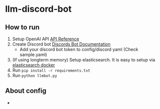 # llm-discord-bot

## How to run
1. Setup OpenAI API [API Reference](https://platform.openai.com/docs/api-reference)
2. Create Discord bot [Discords Bot Documentation](https://discord.com/developers/docs/intro)
    * Add your discord bot token to config/discord yaml (Check sample.yaml)
3. (If using longterm memory) Setup elasticsearch. It is easy to setup via [elasticsearch docker](https://hub.docker.com/_/elasticsearch)
4. Run ```pip install -r requirements.txt```
5. Run ```python llmbot.py```

## About config
* 